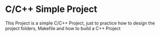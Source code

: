 # C/C++ Simple Project
This Project is a simple C/C++ Project, just to practice how to design the project folders, Makefile and how to build a C++ Project
